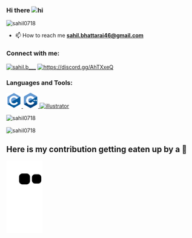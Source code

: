 ### Hi there <img src="https://user-images.githubusercontent.com/1303154/88677602-1635ba80-d120-11ea-84d8-d263ba5fc3c0.gif" width="28px" height="28px" alt="hi">


<!--
**Sahil0718/Sahil0718** is a ✨ _special_ ✨ repository because its `README.md` (this file) appears on your GitHub profile.

Here are some ideas to get you started:

- 🔭 I’m currently working on ...
- 🌱 I’m currently learning ...
- 👯 I’m looking to collaborate on ...
- 🤔 I’m looking for help with ...
- 💬 Ask me about ...
- 📫 How to reach me: ...
- 😄 Pronouns: ...
- ⚡ Fun fact: ...
-->
<p align="left"> <img src="https://komarev.com/ghpvc/?username=sahil0718&label=Profile%20views&color=0e75b6&style=flat" alt="sahil0718" /> </p>

- 📫 How to reach me **sahil.bhattarai46@gmail.com**

<h3 align="left">Connect with me:</h3>
<p align="left">
<a href="https://instagram.com/sahil.b__" target="blank"><img align="center" src="https://raw.githubusercontent.com/rahuldkjain/github-profile-readme-generator/master/src/images/icons/Social/instagram.svg" alt="sahil.b___" height="30" width="40" /></a>
<a href="https://discord.gg/https://discord.gg/AhTXxeQ" target="blank"><img align="center" src="https://raw.githubusercontent.com/rahuldkjain/github-profile-readme-generator/master/src/images/icons/Social/discord.svg" alt="https://discord.gg/AhTXxeQ" height="30" width="40" /></a>
</p>

<h3 align="left">Languages and Tools:</h3>
<p align="left"> <a href="https://www.cprogramming.com/" target="_blank" rel="noreferrer"> <img src="https://raw.githubusercontent.com/devicons/devicon/master/icons/c/c-original.svg" alt="c" width="40" height="40"/> </a> <a href="https://www.w3schools.com/cpp/" target="_blank" rel="noreferrer"> <img src="https://raw.githubusercontent.com/devicons/devicon/master/icons/cplusplus/cplusplus-original.svg" alt="cplusplus" width="40" height="40"/> </a> <a href="https://www.adobe.com/in/products/illustrator.html" target="_blank" rel="noreferrer"> <img src="https://www.vectorlogo.zone/logos/adobe_illustrator/adobe_illustrator-icon.svg" alt="illustrator" width="40" height="40"/> </a> </p>

<p><img align="center" src="https://github-readme-stats.vercel.app/api/top-langs?username=sahil0718&show_icons=true&locale=en&layout=compact" alt="sahil0718" /></p>

<p><img align="center" src="https://github-readme-streak-stats.herokuapp.com/?user=sahil0718&" alt="sahil0718" /></p>



## Here is my contribution getting eaten up by a 🐍
![snake gif](https://github.com/Sahil0718/Sahil0718/blob/output/github-contribution-grid-snake.svg)
